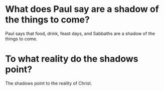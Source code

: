 # What does Paul say are a shadow of the things to come?

Paul says that food, drink, feast days, and Sabbaths are a shadow of the things to come.

# To what reality do the shadows point?

The shadows point to the reality of Christ.
